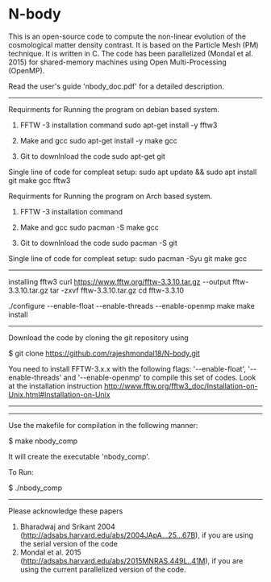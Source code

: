 # N-body

This is an open-source code to compute the non-linear evolution of the cosmological matter density contrast. It is based on the Particle Mesh (PM) technique. It is written in C. The code has been parallelized (Mondal et al. 2015) for shared-memory machines using Open Multi-Processing (OpenMP).

Read the user's guide 'nbody_doc.pdf' for a detailed description.

_____________________________________

Requirments for Running the program on debian based system.
1. FFTW -3 installation command
sudo apt-get install -y fftw3

2. Make and gcc
sudo apt-get install -y make gcc

3. Git to downlnload the code
sudo apt-get git

Single line of code for compleat setup:
sudo apt update && sudo apt install git make gcc fftw3 


Requirments for Running the program on Arch based system.
1. FFTW -3 installation command

2. Make and gcc
sudo pacman -S make gcc

3. Git to downlnload the code
sudo pacman -S git

Single line of code for compleat setup:
sudo pacman -Syu git make gcc

_____________________________________


installing fftw3
curl https://www.fftw.org/fftw-3.3.10.tar.gz --output fftw-3.3.10.tar.gz
tar -zxvf fftw-3.3.10.tar.gz
cd fftw-3.3.10

./configure --enable-float --enable-threads --enable-openmp
make
make install

_____________________________________


Download the code by cloning the git repository using

$ git clone https://github.com/rajeshmondal18/N-body.git

You need to install FFTW-3.x.x with the following flags: '--enable-float',  '--enable-threads' and '--enable-openmp' to compile this set of codes.
Look at the installation instruction http://www.fftw.org/fftw3_doc/Installation-on-Unix.html#Installation-on-Unix
_____________________________________


 

---
Use the makefile for compilation in the following manner:

$ make nbody_comp

It will create the executable 'nbody_comp'.

To Run:

$ ./nbody_comp
_____________________________________
Please acknowledge these papers 
1. Bharadwaj and Srikant 2004 (http://adsabs.harvard.edu/abs/2004JApA...25...67B), if you are using the serial version of the code
2. Mondal et al. 2015 (http://adsabs.harvard.edu/abs/2015MNRAS.449L..41M), if you are using the current parallelized version of the code.